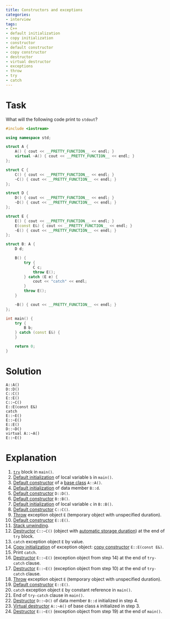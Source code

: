 ```yaml
---
title: Constructors and exceptions
categories:
- interview
tags:
- C++
- default initialization
- copy initialization
- constructor
- default constructor
- copy constructor
- destructor
- virtual destructor
- exceptions
- throw
- try
- catch
---
```

# Task
What will the following code print to `stdout`?

```cpp
#include <iostream>

using namespace std;

struct A {
    A() { cout << __PRETTY_FUNCTION__ << endl; }
    virtual ~A() { cout << __PRETTY_FUNCTION__ << endl; }
};

struct C {
    C() { cout << __PRETTY_FUNCTION__ << endl; }
    ~C() { cout << __PRETTY_FUNCTION__ << endl; }
};

struct D {
    D() { cout << __PRETTY_FUNCTION__ << endl; }
    ~D() { cout << __PRETTY_FUNCTION__ << endl; }
};

struct E {
    E() { cout << __PRETTY_FUNCTION__ << endl; }
    E(const E&) { cout << __PRETTY_FUNCTION__ << endl; }
    ~E() { cout << __PRETTY_FUNCTION__ << endl; }
};

struct B: A {
    D d;

    B() {
        try {
            C c;
            throw E();
        } catch (E e) {
            cout << "catch" << endl;
        }
        throw E();
    }

    ~B() { cout << __PRETTY_FUNCTION__ << endl; }
};

int main() {
    try {
        B b;
    } catch (const E&) {
    }

    return 0;
}
```

# Solution
```text
A::A()
D::D()
C::C()
E::E()
C::~C()
E::E(const E&)
catch
E::~E()
E::~E()
E::E()
D::~D()
virtual A::~A()
E::~E()
```

# Explanation
1. [`try`][try] block in `main()`.
2. [Default initialization][default_init] of local variable `b` in `main()`.
3. [Default constructor][default_ctor] of a [base class][derived] `A::A()`.
4. [Default initialization][default_init] of data member `B::d`.
5. [Default constructor][default_ctor] `D::D()`.
6. [Default constructor][default_ctor] `B::B()`.
7. [Default initialization][default_init] of local variable `c` in `B::B()`.
8. [Default constructor][default_ctor] `C::C()`.
9. [Throw] exception object `E` (temporary object with unspecified duration).
10. [Default constructor][default_ctor] `E::E()`.
11. [Stack unwinding][unwinding].
12. [Destructor][dtor] `C::~C()` (object with [automatic storage duration][duration]) at the end of `try` block.
13. `catch` exception object `E` by value.
14. [Copy initialization][copy_init] of exception object: [copy constructor][copy_ctor] `E::E(const E&)`.
15. Print `catch`.
16. [Destructor][dtor] `E::~E()` (exception object from step 14) at the end of `try-catch` clause.
17. [Destructor][dtor] `E::~E()` (exception object from step 10) at the end of `try-catch` clause.
18. [Throw] exception object `E` (temporary object with unspecified duration).
19. [Default constructor][default_ctor] `E::E()`.
20. `catch` exception object `E` by constant reference in `main()`.
21. End of `try-catch` clause in `main()`.
22. [Destructor][dtor] `D::~D()` of data member `B::d` initialized in step 4.
23. [Virtual destructor][virtual_dtor] `A::~A()` of base class `A` initialized in step 3.
24. [Destructor][dtor] `E::~E()` (exception object from step 19) at the end of `main()`.

[try]: https://en.cppreference.com/w/cpp/language/try_catch "try-block — cppreference.com"
[default_init]: https://en.cppreference.com/w/cpp/language/default_initialization "Default initialization — cppreference.com"
[copy_init]: https://en.cppreference.com/w/cpp/language/copy_initialization "Copy initialization — cppreference.com"
[default_ctor]: https://en.cppreference.com/w/cpp/language/default_constructor "Default constructor — cppreference.com"
[copy_ctor]: https://en.cppreference.com/w/cpp/language/copy_constructor "Copy constructor — cppreference.com"
[dtor]: https://en.cppreference.com/w/cpp/language/destructor "Destructor — cppreference.com"
[virtual_dtor]: https://en.cppreference.com/w/cpp/language/destructor#Virtual_destructors "Virtual destructor — cppreference.com"
[derived]: https://en.cppreference.com/w/cpp/language/derived_class "Derived class — cppreference.com"
[throw]: https://en.cppreference.com/w/cpp/language/throw "throw expression — cppreference.com"
[duration]: https://en.cppreference.com/w/cpp/language/storage_duration "Storage class specifiers — cppreference.com"
[unwinding]: https://en.cppreference.com/w/cpp/language/throw#Stack_unwinding "Stack unwinding — cppreference.com"
